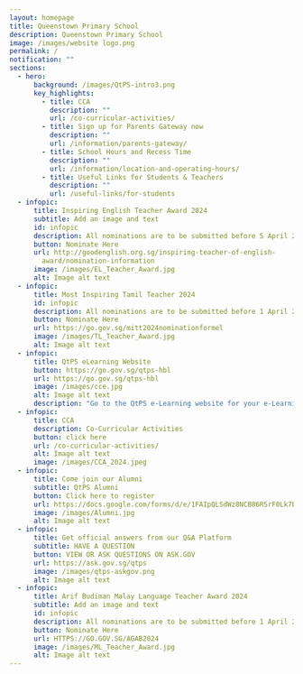 ```yaml
---
layout: homepage
title: Queenstown Primary School
description: Queenstown Primary School
image: /images/website logo.png
permalink: /
notification: ""
sections:
  - hero:
      background: /images/QtPS-intro3.png
      key_highlights:
        - title: CCA
          description: ""
          url: /co-curricular-activities/
        - title: Sign up for Parents Gateway now
          description: ""
          url: /information/parents-gateway/
        - title: School Hours and Recess Time
          description: ""
          url: /information/location-and-operating-hours/
        - title: Useful Links for Students & Teachers
          description: ""
          url: /useful-links/for-students
  - infopic:
      title: Inspiring English Teacher Award 2024
      subtitle: Add an image and text
      id: infopic
      description: All nominations are to be submitted before 5 April 2024.
      button: Nominate Here
      url: http://goodenglish.org.sg/inspiring-teacher-of-english-
        award/nomination-information
      image: /images/EL_Teacher_Award.jpg
      alt: Image alt text
  - infopic:
      title: Most Inspiring Tamil Teacher 2024
      id: infopic
      description: All nominations are to be submitted before 1 April 2024.
      button: Nominate Here
      url: https://go.gov.sg/mitt2024nominationformel
      image: /images/TL_Teacher_Award.jpg
      alt: Image alt text
  - infopic:
      title: QtPS eLearning Website
      button: https://go.gov.sg/qtps-hbl
      url: https://go.gov.sg/qtps-hbl
      image: /images/cce.jpg
      alt: Image alt text
      description: "Go to the QtPS e-Learning website for your e-Learning instructions:"
  - infopic:
      title: CCA
      description: Co-Curricular Activities
      button: click here
      url: /co-curricular-activities/
      alt: Image alt text
      image: /images/CCA_2024.jpeg
  - infopic:
      title: Come join our Alumni
      subtitle: QtPS Alumni
      button: Click here to register
      url: https://docs.google.com/forms/d/e/1FAIpQLSdWz8NCB86RSrF0Lk7EuBSM2300rasnztuvwINCNBsIRKX2rg/viewform
      image: /images/Alumni.jpg
      alt: Image alt text
  - infopic:
      title: Get official answers from our Q&A Platform
      subtitle: HAVE A QUESTION
      button: VIEW OR ASK QUESTIONS ON ASK.GOV
      url: https://ask.gov.sg/qtps
      image: /images/qtps-askgov.png
      alt: Image alt text
  - infopic:
      title: Arif Budiman Malay Language Teacher Award 2024
      subtitle: Add an image and text
      id: infopic
      description: All nominations are to be submitted before 1 April 2024.
      button: Nominate Here
      url: HTTPS://GO.GOV.SG/AGAB2024
      image: /images/ML_Teacher_Award.jpg
      alt: Image alt text
---
```

